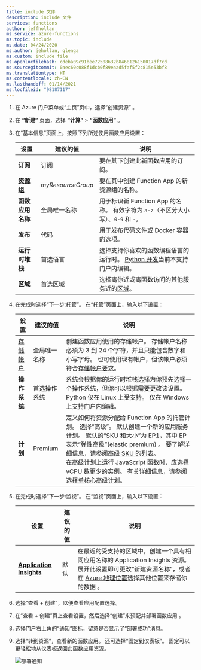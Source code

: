 ```yaml
---
title: include 文件
description: include 文件
services: functions
author: jeffhollan
ms.service: azure-functions
ms.topic: include
ms.date: 04/24/2020
ms.author: jehollan, glenga
ms.custom: include file
ms.openlocfilehash: cdeba09c91bee72508632b8468126150017df7cd
ms.sourcegitcommit: 0aec60c088f1dcb0f89eaad5faf5f2c815e53bf8
ms.translationtype: HT
ms.contentlocale: zh-CN
ms.lasthandoff: 01/14/2021
ms.locfileid: "98187117"
---
```

1. 在 Azure 门户菜单或“主页”页中，选择“创建资源”   。

1. 在 **“新建”** 页面，选择 **“计算”**  >  **“函数应用”** 。

1. 在“基本信息”页面上，按照下列所述使用函数应用设置：

    | 设置      | 建议的值  | 说明 |
    | ------------ | ---------------- | ----------- |
    | **订阅** | 订阅 | 要在其下创建此新函数应用的订阅。 |
    | **[资源组](../articles/azure-resource-manager/management/overview.md)** |  *myResourceGroup* | 要在其中创建 Function App 的新资源组的名称。 |
    | **函数应用名称** | 全局唯一名称 | 用于标识新 Function App 的名称。 有效字符为 `a-z`（不区分大小写）、`0-9` 和 `-`。  |
    |**发布**| 代码 | 用于发布代码文件或 Docker 容器的选项。 |
    | **运行时堆栈** | 首选语言 | 选择支持你喜欢的函数编程语言的运行时。 [Python 开发](../articles/azure-functions/functions-reference-python.md)当前不支持门户内编辑。|
    |**区域**| 首选区域 | 选择离你近或离函数访问的其他服务近的[区域](https://azure.microsoft.com/regions/)。 |

1. 在完成时选择“下一步:托管”。 在“托管”页面上，输入以下设置：

    | 设置      | 建议的值  | 说明 |
    | ------------ | ---------------- | ----------- |
    | [存储帐户](../articles/storage/common/storage-account-create.md) |  全局唯一名称 |  创建函数应用使用的存储帐户。 存储帐户名称必须为 3 到 24 个字符，并且只能包含数字和小写字母。 也可使用现有帐户，但该帐户必须符合[存储帐户要求](../articles/azure-functions/storage-considerations.md#storage-account-requirements)。 |
    |**操作系统**| 首选操作系统 | 系统会根据你的运行时堆栈选择为你预先选择一个操作系统，但你可以根据需要更改该设置。 Python 仅在 Linux 上受支持。 仅在 Windows 上支持门户内编辑。|
    | **[计划](../articles/azure-functions/functions-scale.md)** | Premium | 定义如何将资源分配给 Function App 的托管计划。 选择“高级”。 默认创建一个新的应用服务计划。 默认的“SKU 和大小”为 EP1，其中 EP 表示“弹性高级”(elastic premium) 。 要了解详细信息，请参阅[高级 SKU 的列表](../articles/azure-functions/functions-premium-plan.md#available-instance-skus)。<br/>在高级计划上运行 JavaScript 函数时，应选择 vCPU 数更少的实例。 有关详细信息，请参阅[选择单核心高级计划](../articles/azure-functions/functions-reference-node.md#considerations-for-javascript-functions)。  |

1. 在完成时选择“下一步:监视”。 在“监视”页面上，输入以下设置：

    | 设置      | 建议的值  | 说明 |
    | ------------ | ---------------- | ----------- |
    | **[Application Insights](../articles/azure-functions/functions-monitoring.md)** | 默认 | 在最近的受支持的区域中，创建一个具有相同应用名称的 Application Insights 资源。 展开此设置即可更改“新建资源名称”，或者在 [Azure 地理位置](https://azure.microsoft.com/global-infrastructure/geographies/)选择其他位置来存储你的数据 。 |

1. 选择“查看 + 创建”，以便查看应用配置选择。

1. 在“查看 + 创建”页上查看设置，然后选择“创建”来预配并部署函数应用 。

1. 选择门户右上角的“通知”图标，留意是否显示了“部署成功”消息。 

1. 选择“转到资源”，查看新的函数应用。 还可选择“固定到仪表板”。 固定可以更轻松地从仪表板返回此函数应用资源。

    ![部署通知](./media/functions-premium-create/function-app-create-notification2.png)
